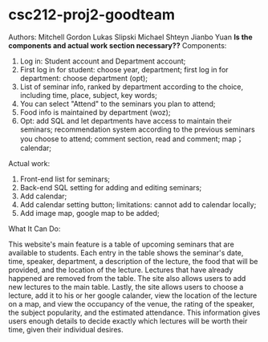 csc212-proj2-goodteam
=====================
Authors:
Mitchell Gordon
Lukas Slipski
Michael Shteyn
Jianbo Yuan
**Is the components and actual work section necessary??**
Components:

1. Log in: Student account and Department account;
2. First log in for student: choose year, department; first log in for department: choose department (opt);
3. List of seminar info, ranked by department according to the choice, including time, place, subject, key words;
4. You can select "Attend" to the seminars you plan to attend;
5. Food info is maintained by department (woz);
6. Opt: add SQL and let departments have access to maintain their seminars;
        recommendation system according to the previous seminars you choose to attend;
        comment section, read and comment;
        map；
        calendar;





Actual work:

1. Front-end list for seminars;
2. Back-end SQL setting for adding and editing seminars;
3. Add calendar;
4. Add calendar setting button; limitations: cannot add to calendar locally;
5. Add image map, google map to be added;


What It Can Do:

This website's main feature is a table of upcoming seminars that are available to students. 
Each entry in the table shows the seminar's date, time, speaker, department, a description of the lecture,
the food that will be provided, and the location of the lecture. Lectures that have already happened are 
removed from the table. The site also allows users to add new lectures to the main table. Lastly, the site
allows users to choose a lecture, add it to his or her google calander, view the location of the lecture on
a map, and view the occupancy of the venue, the rating of the speaker, the subject popularity, and the 
estimated attendance. This information gives users enough details to decide exactly which lectures will be 
worth their time, given their individual desires. 


 
